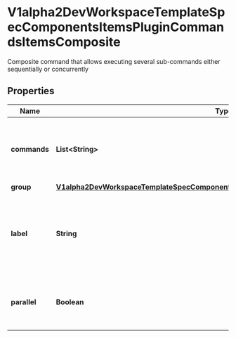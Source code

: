 

# V1alpha2DevWorkspaceTemplateSpecComponentsItemsPluginCommandsItemsComposite

Composite command that allows executing several sub-commands either sequentially or concurrently
## Properties

Name | Type | Description | Notes
------------ | ------------- | ------------- | -------------
**commands** | **List&lt;String&gt;** | The commands that comprise this composite command |  [optional]
**group** | [**V1alpha2DevWorkspaceTemplateSpecComponentsItemsPluginCommandsItemsCompositeGroup**](V1alpha2DevWorkspaceTemplateSpecComponentsItemsPluginCommandsItemsCompositeGroup.md) |  |  [optional]
**label** | **String** | Optional label that provides a label for this command to be used in Editor UI menus for example |  [optional]
**parallel** | **Boolean** | Indicates if the sub-commands should be executed concurrently |  [optional]




